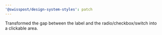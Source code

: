 ```yaml
---
'@swisspost/design-system-styles': patch
---
```


Transformed the gap between the label and the radio/checkbox/switch into a clickable area.
